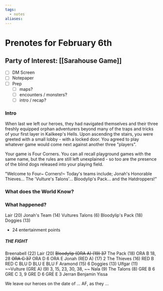 ```yaml
---
tags:
  - notes
aliases:
---
```


# Prenotes for February 6th
## Party of Interest: [[Sarahouse Game]]
- [ ] DM Screen
- [ ] Notepaper
- [ ] Prep
	- [ ] maps?
	- [ ] encounters / monsters?
	- [ ] intro / recap?

### Intro

When last we left our heroes, they had navigated themselves and their three freshly equipped orphan adventurers beyond many of the traps and tricks of your first layer in Kailkeep's Hells. Upon ascending the stairs, you were greeted with a small lobby - with a locked door. You agreed to play whatever game would come next against another three "players".

Your game is Four Corners. You can all recall playground games with the same name, but the rules are still left unexplained - so too are the presence of the blind dogs released into your playing field.

"Welcome to Four~ Corners!~ Today's teams include; Jonah's Honorable Thieves... The 'Vulture's Talons'... Bloodylip's Pack... and the Hatdroppers!"

### What does the World Know?


### What happened?

Lair (20)
Jonah's Team (14)
Vultures Talons (6)
Bloodylip's Pack (18)
Doggies (13)

+ 24 entertainment points

##### THE FIGHT

Breenabell (22)
Lair (20)
~~Bloodylip (ORA A) (19) 37~~
The Pack (18) 
ORA B 18, 28
~~ORA C 37~~
ORA D 6
ORA E
Jonah (RED A) (17) 2
The Thieves (16)
RED B
RED C
BLU D
BLU E
BLU F
Aramond (15) 6
Doggies (13)
Ulfgar (11)
~~Vulture (GRE A) (9) 3, 15, 23, 30, 38, ~~
Nala (9)
The Talons (8)
GRE B 6
GRE C 3, 9
GRE D 6
GRE E 3
Jerran
Benjamin
Yissa

We leave our heroes on the date of ... AF, as they ...